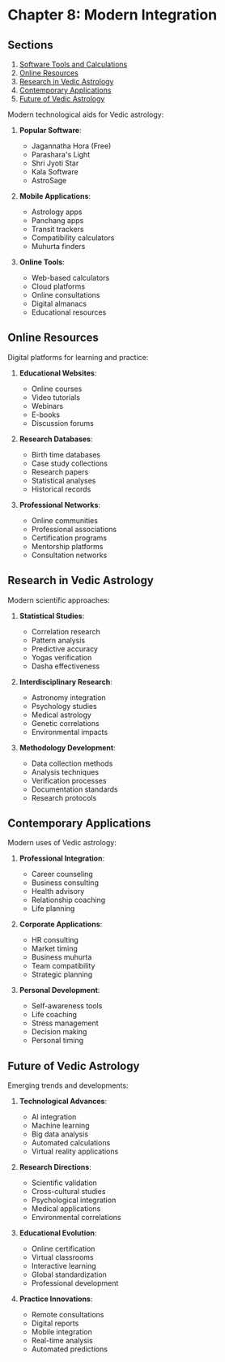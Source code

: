 # Chapter 8: Modern Integration

## Sections

1. [Software Tools and Calculations](chapter8/8.1_software_tools_and_calculations.md)
2. [Online Resources](chapter8/8.2_online_resources.md)
3. [Research in Vedic Astrology](chapter8/8.3_research_in_vedic_astrology.md)
4. [Contemporary Applications](chapter8/8.4_contemporary_applications.md)
5. [Future of Vedic Astrology](chapter8/8.5_future_of_vedic_astrology.md)

Modern technological aids for Vedic astrology:

1. **Popular Software**:
   - Jagannatha Hora (Free)
   - Parashara's Light
   - Shri Jyoti Star
   - Kala Software
   - AstroSage

2. **Mobile Applications**:
   - Astrology apps
   - Panchang apps
   - Transit trackers
   - Compatibility calculators
   - Muhurta finders

3. **Online Tools**:
   - Web-based calculators
   - Cloud platforms
   - Online consultations
   - Digital almanacs
   - Educational resources

## Online Resources

Digital platforms for learning and practice:

1. **Educational Websites**:
   - Online courses
   - Video tutorials
   - Webinars
   - E-books
   - Discussion forums

2. **Research Databases**:
   - Birth time databases
   - Case study collections
   - Research papers
   - Statistical analyses
   - Historical records

3. **Professional Networks**:
   - Online communities
   - Professional associations
   - Certification programs
   - Mentorship platforms
   - Consultation networks

## Research in Vedic Astrology

Modern scientific approaches:

1. **Statistical Studies**:
   - Correlation research
   - Pattern analysis
   - Predictive accuracy
   - Yogas verification
   - Dasha effectiveness

2. **Interdisciplinary Research**:
   - Astronomy integration
   - Psychology studies
   - Medical astrology
   - Genetic correlations
   - Environmental impacts

3. **Methodology Development**:
   - Data collection methods
   - Analysis techniques
   - Verification processes
   - Documentation standards
   - Research protocols

## Contemporary Applications

Modern uses of Vedic astrology:

1. **Professional Integration**:
   - Career counseling
   - Business consulting
   - Health advisory
   - Relationship coaching
   - Life planning

2. **Corporate Applications**:
   - HR consulting
   - Market timing
   - Business muhurta
   - Team compatibility
   - Strategic planning

3. **Personal Development**:
   - Self-awareness tools
   - Life coaching
   - Stress management
   - Decision making
   - Personal timing

## Future of Vedic Astrology

Emerging trends and developments:

1. **Technological Advances**:
   - AI integration
   - Machine learning
   - Big data analysis
   - Automated calculations
   - Virtual reality applications

2. **Research Directions**:
   - Scientific validation
   - Cross-cultural studies
   - Psychological integration
   - Medical applications
   - Environmental correlations

3. **Educational Evolution**:
   - Online certification
   - Virtual classrooms
   - Interactive learning
   - Global standardization
   - Professional development

4. **Practice Innovations**:
   - Remote consultations
   - Digital reports
   - Mobile integration
   - Real-time analysis
   - Automated predictions